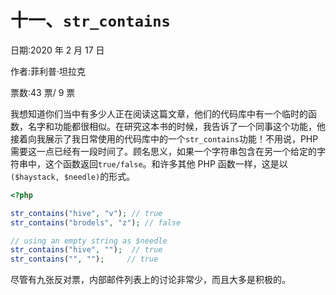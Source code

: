 # 十一、`str_contains`

日期:2020 年 2 月 17 日

作者:菲利普·坦拉克

票数:43 票/ 9 票

我想知道你们当中有多少人正在阅读这篇文章，他们的代码库中有一个临时的函数，名字和功能都很相似。在研究这本书的时候，我告诉了一个同事这个功能，他接着向我展示了我日常使用的代码库中的一个`str_contains`功能！不用说，PHP 需要这一点已经有一段时间了。顾名思义，如果一个字符串包含在另一个给定的字符串中，这个函数返回`true/false`。和许多其他 PHP 函数一样，这是以`($haystack, $needle)`的形式。

```php
<?php

str_contains("hive", "v"); // true
str_contains("brodels", "z"); // false

// using an empty string as $needle
str_contains("hive", "");  // true
str_contains("", "");     // true

```

尽管有九张反对票，内部邮件列表上的讨论非常少，而且大多是积极的。